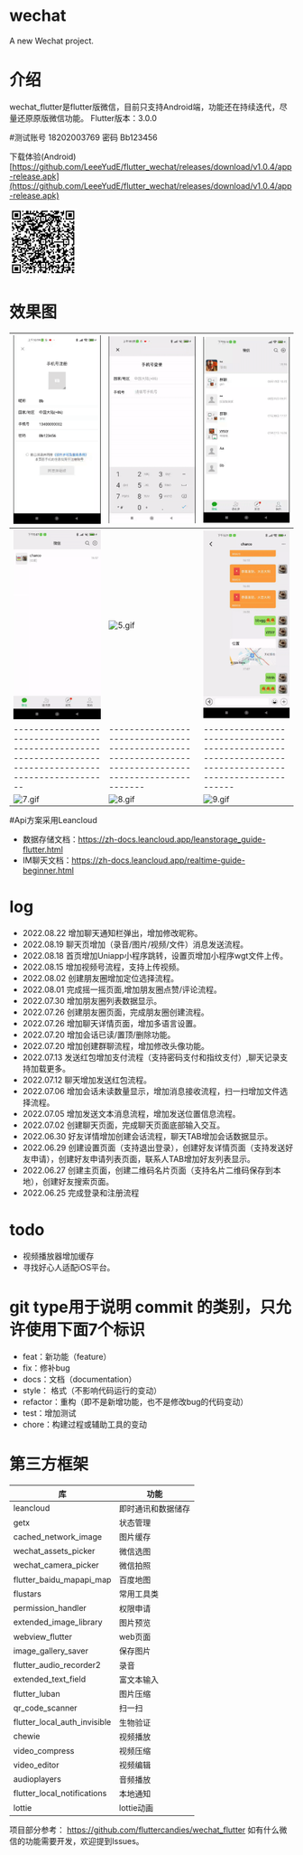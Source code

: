 # wechat

A new Wechat project.

# 介绍
wechat_flutter是flutter版微信，目前只支持Android端，功能还在持续迭代，尽量还原原版微信功能。
Flutter版本：3.0.0 


#测试账号 18202003769 密码 Bb123456

下载体验(Android)
[https://github.com/LeeeYudE/flutter_wechat/releases/download/v1.0.4/app-release.apk](https://github.com/LeeeYudE/flutter_wechat/releases/download/v1.0.4/app-release.apk)

<img src="screenshot/qrcode.png" style="zoom:30%;" />

# 效果图

| ![1.gif](https://github.com/LeeeYudE/flutter_wechat/blob/master/screenshot/screenshot0.gif)            | ![2.gif](https://github.com/LeeeYudE/flutter_wechat/blob/master/screenshot/screenshot1.gif)           | ![3.gif](https://github.com/LeeeYudE/flutter_wechat/blob/master/screenshot/screenshot9.gif)          |
|--------------------------------------------------------------------------------------------------------|-------------------------------------------------------------------------------------------------------|------------------------------------------------------------------------------------------------------|
| ![4.gif](https://github.com/LeeeYudE/flutter_wechat/blob/master/screenshot/screenshot3.gif)            | ![5.gif](https://github.com/LeeeYudE/flutter_wechat/blob/master/screenshot/screenshot4.gif)           | ![6.gif](https://github.com/LeeeYudE/flutter_wechat/blob/master/screenshot/screenshot5.gif)          |
|--------------------------------------------------------------------------------------------------------|-------------------------------------------------------------------------------------------------------|------------------------------------------------------------------------------------------------------|
| ![7.gif](https://github.com/LeeeYudE/flutter_wechat/blob/master/screenshot/screenshot6.gif)            | ![8.gif](https://github.com/LeeeYudE/flutter_wechat/blob/master//screenshot/screenshot7.gif)          | ![9.gif](https://github.com/LeeeYudE/flutter_wechat/blob/master/screenshot/screenshot8.gif)          |


#Api方案采用Leancloud
* 数据存储文档：https://zh-docs.leancloud.app/leanstorage_guide-flutter.html
* IM聊天文档：https://zh-docs.leancloud.app/realtime-guide-beginner.html

# log
* 2022.08.22 增加聊天通知栏弹出，增加修改昵称。
* 2022.08.19 聊天页增加（录音/图片/视频/文件）消息发送流程。
* 2022.08.18 首页增加Uniapp小程序跳转，设置页增加小程序wgt文件上传。
* 2022.08.15 增加视频号流程，支持上传视频。
* 2022.08.02 创建朋友圈增加定位选择流程。
* 2022.08.01 完成摇一摇页面,增加朋友圈点赞/评论流程。
* 2022.07.30 增加朋友圈列表数据显示。
* 2022.07.26 创建朋友圈页面，完成朋友圈创建流程。
* 2022.07.26 增加聊天详情页面，增加多语言设置。
* 2022.07.20 增加会话已读/置顶/删除功能。
* 2022.07.20 增加创建群聊流程，增加修改头像功能。
* 2022.07.13 发送红包增加支付流程（支持密码支付和指纹支付）,聊天记录支持加载更多。
* 2022.07.12 聊天增加发送红包流程。
* 2022.07.06 增加会话未读数量显示，增加消息接收流程，扫一扫增加文件选择流程。
* 2022.07.05 增加发送文本消息流程，增加发送位置信息流程。
* 2022.07.02 创建聊天页面，完成聊天页面底部输入交互。 
* 2022.06.30 好友详情增加创建会话流程，聊天TAB增加会话数据显示。
* 2022.06.29 创建设置页面（支持退出登录），创建好友详情页面（支持发送好友申请），创建好友申请列表页面，联系人TAB增加好友列表显示。
* 2022.06.27 创建主页面，创建二维码名片页面（支持名片二维码保存到本地），创建好友搜索页面。
* 2022.06.25 完成登录和注册流程

# todo
* 视频播放器增加缓存
* 寻找好心人适配iOS平台。

# git type用于说明 commit 的类别，只允许使用下面7个标识
* feat：新功能（feature）
* fix：修补bug
* docs：文档（documentation）
* style： 格式（不影响代码运行的变动）
* refactor：重构（即不是新增功能，也不是修改bug的代码变动）
* test：增加测试
* chore：构建过程或辅助工具的变动

# 第三方框架

| 库                            | 功能        |
|------------------------------|-----------|
| leancloud                    | 即时通讯和数据储存 |
| getx                         | 状态管理      |
| cached_network_image         | 图片缓存      |
| wechat_assets_picker         | 微信选图      |
| wechat_camera_picker         | 微信拍照      |
| flutter_baidu_mapapi_map     | 百度地图      |
| flustars                     | 常用工具类     |
| permission_handler           | 权限申请      |
| extended_image_library       | 图片预览      |
| webview_flutter              | web页面     |
| image_gallery_saver          | 保存图片      |
| flutter_audio_recorder2      | 录音        |
| extended_text_field          | 富文本输入     |
| flutter_luban                | 图片压缩      |
| qr_code_scanner              | 扫一扫       |
| flutter_local_auth_invisible | 生物验证      |
| chewie                       | 视频播放      |
| video_compress               | 视频压缩      |
| video_editor                 | 视频编辑      |
| audioplayers                 | 音频播放      |
| flutter_local_notifications  | 本地通知      |
| lottie                       | lottie动画  |

项目部分参考： https://github.com/fluttercandies/wechat_flutter
如有什么微信的功能需要开发，欢迎提到Issues。

